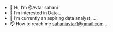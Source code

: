 - 👋 Hi, I’m @Avtar sahani
- 👀 I’m interested in Data...
- 🌱 I’m currently an aspiring data analyst .....
- 📫 How to reach me sahaniavtar1@gmail.com  ...

<!---
Avtar7678/Avtar7678 is a ✨ special ✨ repository because its `README.md` (this file) appears on your GitHub profile.
You can click the Preview link to take a look at your changes.
--->

